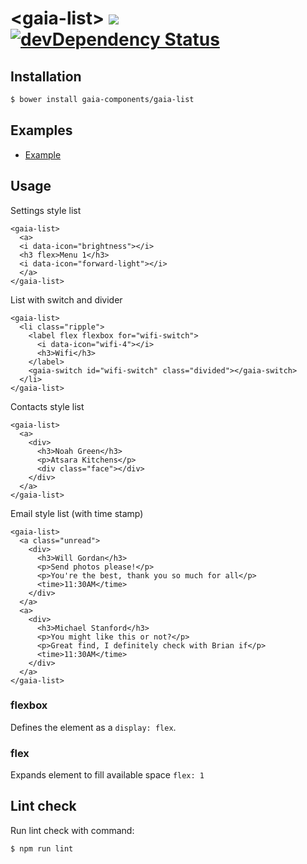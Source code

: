 # &lt;gaia-list&gt; [![](https://travis-ci.org/gaia-components/gaia-list.svg)](https://travis-ci.org/gaia-components/gaia-list) [![devDependency Status](https://david-dm.org/gaia-components/gaia-list/dev-status.svg)](https://david-dm.org/gaia-components/gaia-list#info=devDependencies)

## Installation

```bash
$ bower install gaia-components/gaia-list
```

## Examples

- [Example](http://gaia-components.github.io/gaia-list/)

## Usage

Settings style list

```
<gaia-list>
  <a>
  <i data-icon="brightness"></i>
  <h3 flex>Menu 1</h3>
  <i data-icon="forward-light"></i>
  </a>
</gaia-list>
```

List with switch and divider

```
<gaia-list>
  <li class="ripple">
    <label flex flexbox for="wifi-switch">
      <i data-icon="wifi-4"></i>
      <h3>Wifi</h3>
    </label>
    <gaia-switch id="wifi-switch" class="divided"></gaia-switch>
  </li>
</gaia-list>
```

Contacts style list

```
<gaia-list>
  <a>
    <div>
      <h3>Noah Green</h3>
      <p>Atsara Kitchens</p>
      <div class="face"></div>
    </div>
  </a>
</gaia-list>
```

Email style list (with time stamp)

```
<gaia-list>
  <a class="unread">
    <div>
      <h3>Will Gordan</h3>
      <p>Send photos please!</p>
      <p>You're the best, thank you so much for all</p>
      <time>11:30AM</time>
    </div>
  </a>
  <a>
    <div>
      <h3>Michael Stanford</h3>
      <p>You might like this or not?</p>
      <p>Great find, I definitely check with Brian if</p>
      <time>11:30AM</time>
    </div>
  </a>
</gaia-list>
```

### flexbox

Defines the element as a `display: flex`.

### flex

Expands element to fill available space `flex: 1`

## Lint check

Run lint check with command:

`$ npm run lint`
